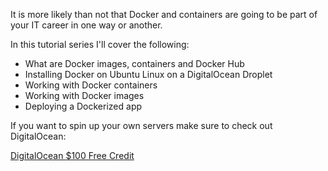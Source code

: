 It is more likely than not that Docker and containers are going to be part of your IT career in one way or another.

In this tutorial series I'll cover the following:

* What are Docker images, containers and Docker Hub
* Installing Docker on Ubuntu Linux on a DigitalOcean Droplet
* Working with Docker containers
* Working with Docker images
* Deploying a Dockerized app

If you want to spin up your own servers make sure to check out DigitalOcean:

[DigitalOcean $100 Free Credit](https://m.do.co/c/2a9bba940f39)